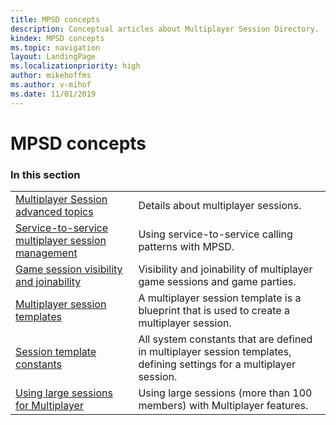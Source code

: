 ```yaml
---
title: MPSD concepts
description: Conceptual articles about Multiplayer Session Directory.
kindex: MPSD concepts
ms.topic: navigation
layout: LandingPage
ms.localizationpriority: high
author: mikehoffms
ms.author: v-mihof
ms.date: 11/01/2019
---
```


# MPSD concepts


### In this section

|     |     |
| --- | --- |
| [Multiplayer Session advanced topics](live-mpsd-details.md) | Details about multiplayer sessions. |
| [Service-to-service multiplayer session management](live-service-to-service.md) | Using service-to-service calling patterns with MPSD. |
| [Game session visibility and joinability](live-game-session-visibility-joinability.md) | Visibility and joinability of multiplayer game sessions and game parties. |
| [Multiplayer session templates](live-session-templates.md) | A multiplayer session template is a blueprint that is used to create a multiplayer session. |
| [Session template constants](live-session-template-constants.md) | All system constants that are defined in multiplayer session templates, defining settings for a multiplayer session. |
| [Using large sessions for Multiplayer](live-large-sessions.md) | Using large sessions (more than 100 members) with Multiplayer features. |
